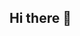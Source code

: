 ## Hi there 👋

<!--
**ferou-t4/ferou-t4** is a ✨ _special_ ✨ repository because its `README.md` (this file) appears on your GitHub profile.

Here are some ideas to get you started:

- 🔭 I’m currently working on a special project ...
- 🌱 I’m currently learning everything about how to complete it...
- ⚡ Fun fact: I decided that swapping out win11 for arch was a terrific idea
-->
